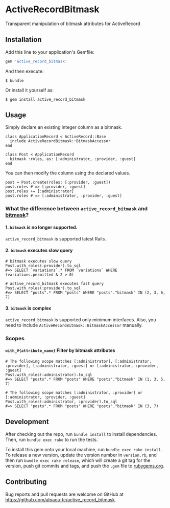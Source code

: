 # ActiveRecordBitmask

Transparent manipulation of bitmask attributes for ActiveRecord

## Installation

Add this line to your application's Gemfile:

```ruby
gem 'active_record_bitmask'
```

And then execute:

    $ bundle

Or install it yourself as:

    $ gem install active_record_bitmask

## Usage

Simply declare an existing integer column as a bitmask.

```
class ApplicationRecord < ActiveRecord::Base
  include ActiveRecordBitmask::BitmaskAccessor
end

class Post < ApplicationRecord
  bitmask :roles, as: [:administrator, :provider, :guest]
end
```

You can then modify the column using the declared values.

```
post = Post.create(roles: [:provider, :guest])
post.roles # => [:provider, :guest]
post.roles += [:administrator]
post.roles # => [:administrator, :provider, :guest]
```

### What the difference between `active_record_bitmask` and [bitmask](https://github.com/joelmoss/bitmask)?

#### 1. `bitmask` is no longer supported.

`active_record_bitmask` is supported latest Rails.

#### 2. `bitmask` executes slow query

```
# bitmask executes slow query
Post.with_roles(:provider).to_sql
#=> SELECT `variations`.* FROM `variations` WHERE (variations.permitted & 2 > 0)

# active_record_bitmask executes fast query
Post.with_roles(:provider).to_sql
#=> SELECT "posts".* FROM "posts" WHERE "posts"."bitmask" IN (2, 3, 6, 7)
```

#### 3. `bitmask` is complex

`active_record_bitmask` is supported only minimum interfaces.
Also, you need to include `ActiveRecordBitmask::BitmaskAccessor` manually.

### Scopes

#### `with_#{attribute_name}` Filter by bitmask attributes

```
# The following scope matches [:administrator], [:administrator, :provider], [:administrator, :guest] or [:administrator, :provider, :guest]
Post.with_roles(:administrator).to_sql
#=> SELECT "posts".* FROM "posts" WHERE "posts"."bitmask" IN (1, 3, 5, 7)

# The following scope matches [:administrator, :provider] or [:administrator, :provider, :guest]
Post.with_roles(:administrator, :provider).to_sql
#=> SELECT "posts".* FROM "posts" WHERE "posts"."bitmask" IN (3, 7)
```

## Development

After checking out the repo, run `bundle install` to install dependencies. Then, run `bundle exec rake` to run the tests. 

To install this gem onto your local machine, run `bundle exec rake install`. To release a new version, update the version number in `version.rb`, and then run `bundle exec rake release`, which will create a git tag for the version, push git commits and tags, and push the `.gem` file to [rubygems.org](https://rubygems.org).

## Contributing

Bug reports and pull requests are welcome on GitHub at https://github.com/alpaca-tc/active_record_bitmask.
